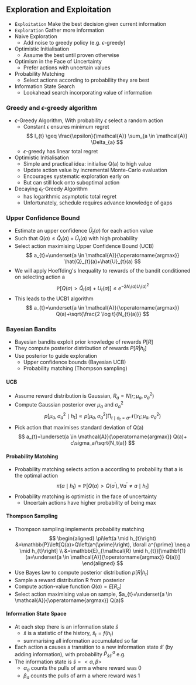 <head>
    <script src="https://cdn.mathjax.org/mathjax/latest/MathJax.js?config=TeX-AMS-MML_HTMLorMML" type="text/javascript"></script>
    <script type="text/x-mathjax-config">
    	MathJax.Hub.Config({tex2jax: {
             inlineMath: [['$','$']],
             displayMath: [["\\(","\\)"],["\\[","\\]"]],
             processEscapes: true
           }
         });
    </script>
</head>

## Exploration and Exploitation
- `Exploitation` Make the best decision given current information
- `Exploration` Gather more information
- Naive Exploration
  - Add noise to greedy policy (e.g. $\epsilon$-greedy)
- Optimistic Initialisation
  - Assume the best until proven otherwise
- Optimism in the Face of Uncertainty
  - Prefer actions with uncertain values
- Probability Matching
  - Select actions according to probability they are best
- Information State Search
  - Lookahead search incorporating value of information


### Greedy and $\epsilon$-greedy algorithm
* $\epsilon$-Greedy Algorithm, With probability $\epsilon$ select a random action
  * Constant $\epsilon$ ensures minimum regret
$$
I_{t} \geq \frac{\epsilon}{\mathcal{A}} \sum_{a \in \mathcal{A}} \Delta_{a}
$$
  * $\epsilon$-greedy has linear total regret
* Optimistic Initialisation
  * Simple and practical idea: initialise Q(a) to high value
  * Update action value by incremental Monte-Carlo evaluation
  * Encourages systematic exploration early on
  * But can still lock onto suboptimal action
* Decaying $\epsilon_t$-Greedy Algorithm
  * has logarithmic asymptotic total regret
  * Unfortunately, schedule requires advance knowledge of gaps

### Upper Confidence Bound
* Estimate an upper confidence $\hat{U}_t(a)$ for each action value
* Such that $Q(a)\le \hat{Q}_t(a) + \hat{U}_t(a)$ with high probability
* Select action maximising Upper Confidence Bound (UCB)
$$
a_{t}=\underset{a \in \mathcal{A}}{\operatorname{argmax}} \hat{Q}_{t}(a)+\hat{U}_{t}(a)
$$
* We will apply Hoeffding's Inequality to rewards of the bandit conditioned on selecting action a
$$
\mathbb{P}\left[Q(a)>\hat{Q}_{t}(a)+U_{t}(a)\right] \leq e^{-2 N_{t}(a) U_{t}(a)^{2}}
$$
* This leads to the UCB1 algorithm
$$
a_{t}=\underset{a \in \mathcal{A}}{\operatorname{argmax}} Q(a)+\sqrt{\frac{2 \log t}{N_{t}(a)}}
$$

### Bayesian Bandits
* Bayesian bandits exploit prior knowledge of rewards $P[R]$
* They compute posterior distribution of rewards  $P[R|h_t]$
* Use posterior to guide exploration
  * Upper confidence bounds (Bayesian UCB)
  * Probability matching (Thompson sampling)

#### UCB
* Assume reward distribution is Gaussian, $R_a=N(r;\mu_a,\sigma_a^2)$
* Compute Gaussian posterior over $\mu_a$ and $\sigma_a^2$
$$
p\left[\mu_{a}, \sigma_{a}^{2} \mid h_{t}\right] \propto p\left[\mu_{a}, \sigma_{a}^{2}\right] \prod_{t \mid a_{t}=a} \mathcal{N}\left(\mid r_{t} ; \mu_{a}, \sigma_{a}^{2}\right)
$$
* Pick action that maximises standard deviation of Q(a)
$$
a_{t}=\underset{a \in \mathcal{A}}{\operatorname{argmax}} Q(a)+ c\sigma_a/\sqrt{N_t(a)}
$$

#### Probability Matching
* Probability matching selects action a according to probability that a is the optimal action
$$
\pi\left(a \mid h_{t}\right)=\mathbb{P}\left[Q(a)>Q\left(a^{\prime}\right), \forall a^{\prime} \neq a \mid h_{t}\right]
$$
* Probability matching is optimistic in the face of uncertainty
  * Uncertain actions have higher probability of being max

#### Thompson Sampling
* Thompson sampling implements probability matching
$$
\begin{aligned}
\pi\left(a \mid h_{t}\right) &=\mathbb{P}\left[Q(a)>Q\left(a^{\prime}\right), \forall a^{\prime} \neq a \mid h_{t}\right] \\
&=\mathbb{E}_{\mathcal{R} \mid h_{t}}[\mathbf{1}(a=\underset{a \in \mathcal{A}}{\operatorname{argmax}} Q(a))]
\end{aligned}
$$
* Use Bayes law to compute posterior distribution $p[R|h_t]$
* Sample a reward distribution R from posterior
* Compute action-value function $Q(a) = E[R_a]$
* Select action maximising value on sample, $a_{t}=\underset{a \in \mathcal{A}}{\operatorname{argmax}} Q(a)$

#### Information State Space
* At each step there is an information state $\hat{s}$
  * $\hat{s}$ is a statistic of the history, $\hat{s}_t=f(h_t)$
  * summarising all information accumulated so far
* Each action a causes a transition to a new information state $\hat{s}'$  (by adding information), with probability $\hat{P}_{\hat{s}\hat{s}'}^a$
e.g.
* The information state is $\hat{s}=<\alpha,\beta>$
  * $\alpha_a$ counts the pulls of arm a where reward was 0
  *  $\beta_a$ counts the pulls of arm a where reward was 1